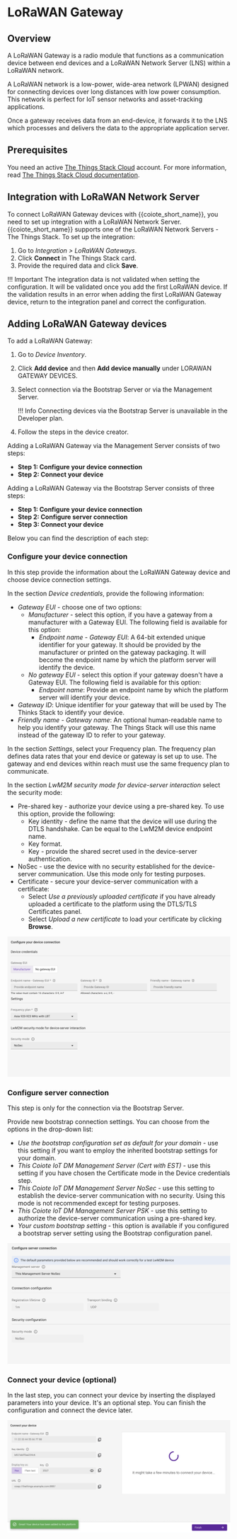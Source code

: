 # LoRaWAN Gateway

## Overview

A LoRaWAN Gateway is a radio module that functions as a communication device between end devices and a LoRaWAN Network Server (LNS) within a LoRaWAN network.

A LoRaWAN network is a low-power, wide-area network (LPWAN) designed for connecting devices over long distances with low power consumption. This network is perfect for IoT sensor networks and asset-tracking applications.

Once a gateway receives data from an end-device, it forwards it to the LNS which processes and delivers the data to the appropriate application server.

## Prerequisites

You need an active [The Things Stack Cloud](https://www.thethingsindustries.com/stack/plans/) account. For more information, read [The Things Stack Cloud documentation](https://www.thethingsindustries.com/docs/the-things-stack/cloud/).

## Integration with LoRaWAN Network Server

To connect LoRaWAN Gateway devices with {{coiote_short_name}}, you need to set up integration with a LoRaWAN Network Server. {{coiote_short_name}} supports one of the LoRaWAN Network Servers - The Things Stack. To set up the integration:

1. Go to *Integration > LoRaWAN Gateways*.
2. Click **Connect** in The Things Stack card.
3. Provide the required data and click **Save**.

!!! Important
    The integration data is not validated when setting the configuration. It will be validated once you add the first LoRaWAN device. If the validation results in an error when adding the first LoRaWAN Gateway device, return to the integration panel and correct the configuration.

## Adding LoRaWAN Gateway devices

To add a LoRaWAN Gateway:

1. Go to *Device Inventory*.
2. Click **Add device** and then **Add device manually** under LORAWAN GATEWAY DEVICES.
3. Select connection via the Bootstrap Server or via the Management Server.

    !!! Info
        Connecting devices via the Bootstrap Server is unavailable in the Developer plan.

4. Follow the steps in the device creator.

Adding a LoRaWAN Gateway via the Management Server consists of two steps: 

- **Step 1: Configure your device connection**
- **Step 2: Connect your device** 

Adding a LoRaWAN Gateway via the Bootstrap Server consists of three steps: 

- **Step 1: Configure your device connection** 
- **Step 2: Configure server connection**
- **Step 3: Connect your device**

Below you can find the description of each step:

### Configure your device connection
		
In this step provide the information about the LoRaWAN Gateway device and choose device connection settings.
		
In the section *Device credentials*, provide the following information:

- *Gateway EUI* - choose one of two options:
    - *Manufacturer* - select this option, if you have a gateway from a manufacturer with a Gateway EUI. The following field is available for this option:
        - *Endpoint name - Gateway EUI*: A 64-bit extended unique identifier for your gateway. It should be provided by the manufacturer or printed on the gateway packaging. It will become the endpoint name by which the platform server will identify the device.
    - *No gateway EUI* - select this option if your gateway doesn't have a Gateway EUI. The following field is available for this option:
        - *Endpoint name*: Provide an endpoint name by which the platform server will identify your device.
- *Gateway ID*:  Unique identifier for your gateway that will be used by The Thinks Stack to identify your device.
- *Friendly name - Gateway name*: An optional human-readable name to help you identify your gateway. The Things Stack will use this name instead of the gateway ID to refer to your gateway.

In the section *Settings*, select your Frequency plan. The frequency plan defines data rates that your end device or gateway is set up to use. The gateway and end devices within reach must use the same frequency plan to communicate. 

In the section *LwM2M security mode for device-server interaction* select the security mode:

- Pre-shared key - authorize your device using a pre-shared key. To use this option, provide the following:
    - Key identity - define the name that the device will use during the DTLS handshake. Can be equal to the LwM2M device endpoint name.
    - Key format. 
    - Key - provide the shared secret used in the device-server authentication.
- NoSec - use the device with no security established for the device-server communication. Use this mode only for testing purposes.
- Certificate - secure your device-server communication with a certificate:
    - Select *Use a previously uploaded certificate* if you have already uploaded a certificate to the platform using the DTLS/TLS Certificates panel.
    - Select *Upload a new certificate* to load your certificate by clicking **Browse**.

![Step 1](images/Step_1.png)

### Configure server connection 

This step is only for the connection via the Bootstrap Server. 


Provide new bootstrap connection settings. You can choose from the options in the drop-down list:

- *Use the bootstrap configuration set as default for your domain* - use this setting if you want to employ the inherited bootstrap settings for your domain.
- *This Coiote IoT DM Management Server (Cert with EST)* - use this setting if you have chosen the Certificate mode in the Device credentials step.
- *This Coiote IoT DM Management Server NoSec* - use this setting to establish the device-server communication with no security. Using this mode is not recommended except for testing purposes.
- *This Coiote IoT DM Management Server PSK* - use this setting to authorize the device-server communication using a pre-shared key.
- *Your custom bootstrap setting* - this option is available if you configured a bootstrap server setting using the Bootstrap configuration panel.

![Step 2](images/Step_2.png)

### Connect your device (optional)

In the last step, you can connect your device by inserting the displayed parameters into your device. It's an optional step. You can finish the configuration and connect the device later.

![Step 3](images/Step_3.png)

